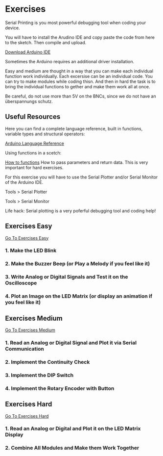 # Exercises

Serial Printing is you most powerful debugging tool when coding your device.

You will have to install the Arudino IDE and copy paste the code from here to the sketch. Then compile and upload.

[Download Arduino IDE](https://www.arduino.cc/en/software)



Sometimes the Arduino requires an additional driver installation. 

Easy and medium are thought in a way that you can make each individual function work individually. Each excersise can be an individual code. You can try to make modules while coding thisn. And then in hard the task is to bring the individual functions to gether and make them work all at once.

Be careful, do not use more than 5V on the BNCs, since we do not have an überspannungs schutz.

Useful Resources
--------------------
Here you can find a complete language reference, built in functions, variable types and structural operators:

[Arduino Language Reference](https://www.arduino.cc/reference/en/)

Using functions in a scetch:

[How to functions](https://docs.arduino.cc/learn/programming/functions/)
How to pass parameters and return data. This is very important for hard exercises.

For this exercise you will have to use the Serial Plotter and/or Serial Monitor of the Arduino IDE.

Tools > Serial Plotter

Tools > Serial Monitor

Life hack: Serial plotting is a very poferful debugging tool and coding help!



## Exercises Easy

[Go To Exercises Easy](01_EXERCISES_easy.md)

### 1. Make the LED Blink

### 2. Make the Buzzer Beep (or Play a Melody if you feel like it)

### 3. Write Analog or Digital Signals and Test it on the Oscilloscope

### 4. Plot an Image on the LED Matrix (or display an animation if you feel like it)

## Exercises Medium

[Go To Exercises Medium](02_EXERCISES_medium.md)

### 1. Read an Analog or Digital Signal and Plot it via Serial Communication

### 2. Implement the Continuity Check

### 3. Implement the DIP Switch

### 4. Implement the Rotary Encoder with Button

## Exercises Hard

[Go To Exercises Hard](03_EXERCISES_hard.md)

### 1. Read an Analog or Digital and Plot it on the LED Matrix Display

### 2. Combine All Modules and Make them Work Together